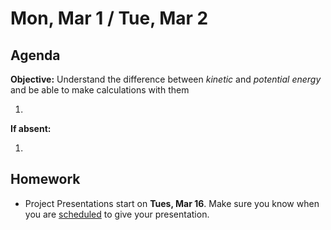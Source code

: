 Mon, Mar 1 / Tue, Mar 2
==================

Agenda
---------
**Objective:** Understand the difference between *kinetic* and *potential energy* and be able to make calculations with them

1. 

**If absent:**

1. 

Homework 
-------------
- Project Presentations start on **Tues, Mar 16**.  Make sure you know when you are [scheduled][sched] to give your presentation.

[sched]: https://avoncsc-my.sharepoint.com/:x:/g/personal/zjrohrbach_avon-schools_org/EVsn6ZkyMl5JvXYEBYTGRvoBX3OiSecqg16WeqB-1EcFXQ?e=287pOt
[assmt]: https://avon.schoology.com/assignment/4724577879/
<!--stackedit_data:
eyJoaXN0b3J5IjpbMTUwODk5MTg1MCwtMTA0MDUyMDc0MCwxNz
QyMTY0OTg1LDE2NDMxNDc3NzYsLTcwNzI3MjQ1LC0xNDQxODQ1
Mjc4LDE5MjM3OTc0MDUsLTk4NzQ0MDEyNyw1NDEwNTExMzksLT
c3NDA3MzY4OSwxMDEzODkxNjk3LC01ODU4MjQ4Myw2MTc3ODA5
MDQsLTE2MTQxOTI4NCw1MTI2OTM1NTQsOTA3ODkyMzQ2LDYzMz
Q2MzM1OCw3NDY2NDgwMzAsLTcxMDcwOTQyNiwzNTE5MjgzMTFd
fQ==
-->